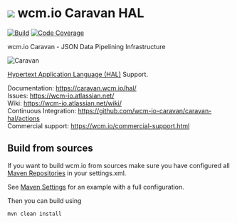 <img src="https://wcm.io/images/favicon-16@2x.png"/> wcm.io Caravan HAL
======
[![Build](https://github.com/wcm-io-caravan/caravan-hal/workflows/Build/badge.svg?branch=develop)](https://github.com/wcm-io-caravan/caravan-hal/actions?query=workflow%3ABuild+branch%3Adevelop)
[![Code Coverage](https://codecov.io/gh/wcm-io-caravan/caravan-hal/branch/develop/graph/badge.svg)](https://codecov.io/gh/wcm-io-caravan/caravan-hal)

wcm.io Caravan - JSON Data Pipelining Infrastructure

![Caravan](https://github.com/wcm-io-caravan/caravan-tooling/blob/master/public_site/src/site/resources/images/caravan.gif)

[Hypertext Application Language (HAL)](http://stateless.co/hal_specification.html) Support.

Documentation: https://caravan.wcm.io/hal/<br/>
Issues: https://wcm-io.atlassian.net/<br/>
Wiki: https://wcm-io.atlassian.net/wiki/<br/>
Continuous Integration: https://github.com/wcm-io-caravan/caravan-hal/actions<br/>
Commercial support: https://wcm.io/commercial-support.html


## Build from sources

If you want to build wcm.io from sources make sure you have configured all [Maven Repositories](https://caravan.wcm.io/maven.html) in your settings.xml.

See [Maven Settings](https://github.com/wcm-io-caravan/caravan-hal/blob/develop/.maven-settings.xml) for an example with a full configuration.

Then you can build using

```
mvn clean install
```
